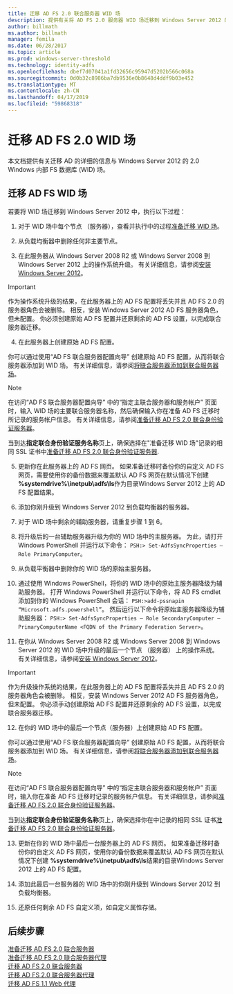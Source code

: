 ```yaml
---
title: 迁移 AD FS 2.0 联合服务器 WID 场
description: 提供有关将 AD FS 2.0 服务器 WID 场迁移到 Windows Server 2012 的信息
author: billmath
ms.author: billmath
manager: femila
ms.date: 06/28/2017
ms.topic: article
ms.prod: windows-server-threshold
ms.technology: identity-adfs
ms.openlocfilehash: dbef7d07041a1fd32656c95947d5202b566c068a
ms.sourcegitcommit: 0d0b32c8986ba7db9536e0b8648d4ddf9b03e452
ms.translationtype: MT
ms.contentlocale: zh-CN
ms.lasthandoff: 04/17/2019
ms.locfileid: "59868318"
---
```

# <a name="migrate-an-ad-fs-20-wid-farm"></a>迁移 AD FS 2.0 WID 场  
本文档提供有关迁移 AD 的详细的信息与 Windows Server 2012 的 2.0 Windows 内部 FS 数据库 (WID) 场。

## <a name="migrate-an-ad-fs-wid-farm"></a>迁移 AD FS WID 场
若要将 WID 场迁移到 Windows Server 2012 中，执行以下过程：  
  
1.  对于 WID 场中每个节点 （服务器），查看并执行中的过程[准备迁移 WID 场](prepare-to-migrate-a-wid-farm.md)。  
  
2.  从负载均衡器中删除任何非主要节点。  
  
3.  在此服务器从 Windows Server 2008 R2 或 Windows Server 2008 到 Windows Server 2012 上的操作系统升级。 有关详细信息，请参阅[安装 Windows Server 2012](https://technet.microsoft.com/library/jj134246.aspx)。  
  
> [!IMPORTANT]
>  作为操作系统升级的结果，在此服务器上的 AD FS 配置将丢失并且 AD FS 2.0 的服务器角色会被删除。 相反，安装 Windows Server 2012 AD FS 服务器角色，但未配置。 你必须创建原始 AD FS 配置并还原剩余的 AD FS 设置，以完成联合服务器迁移。  
  
4.  在此服务器上创建原始 AD FS 配置。  
  
你可以通过使用“AD FS 联合服务器配置向导”  创建原始 AD FS 配置，从而将联合服务器添加到 WID 场。 有关详细信息，请参阅[将联合服务器添加到联合服务器场](add-a-federation-server-to-a-federation-server-farm.md)。  
  
> [!NOTE]
> 在访问“AD FS 联合服务器配置向导”  中的“指定主联合服务器和服务帐户” 页面时，输入 WID 场的主要联合服务器名称，然后确保输入你在准备 AD FS 迁移时所记录的服务帐户信息。 有关详细信息，请参阅[准备迁移 AD FS 2.0 联合身份验证服务器](prepare-to-migrate-a-wid-farm.md)。 
>  
> 当到达**指定联合身份验证服务名称**页上，确保选择在"准备迁移 WID 场"记录的相同 SSL 证书中[准备迁移 AD FS 2.0 联合身份验证服务器](prepare-to-migrate-a-wid-farm.md).  
  
5.  更新你在此服务器上的 AD FS 网页。 如果准备迁移时备份你的自定义 AD FS 网页，需要使用你的备份数据来覆盖默认 AD FS 网页在默认情况下创建 **%systemdrive%\inetpub\adfs\ls**作为目录Windows Server 2012 上的 AD FS 配置结果。  
  
6.  添加你刚升级到 Windows Server 2012 到负载均衡器的服务器。  
  
7.  对于 WID 场中剩余的辅助服务器，请重复步骤 1 到 6。  
  
8.  将升级后的一台辅助服务器升级为你的 WID 场中的主服务器。 为此，请打开 Windows PowerShell 并运行以下命令： `PSH:> Set-AdfsSyncProperties –Role PrimaryComputer`。  
  
9. 从负载平衡器中删除你的 WID 场的原始主服务器。  
  
10. 通过使用 Windows PowerShell，将你的 WID 场中的原始主服务器降级为辅助服务器。 打开 Windows PowerShell 并运行以下命令，将 AD FS cmdlet 添加到你的 Windows PowerShell 会话： `PSH:>add-pssnapin “Microsoft.adfs.powershell”`。 然后运行以下命令将原始主服务器降级为辅助服务器： `PSH:> Set-AdfsSyncProperties – Role SecondaryComputer –PrimaryComputerName <FQDN of the Primary Federation Server>`。  
  
11. 在你从 Windows Server 2008 R2 或 Windows Server 2008 到 Windows Server 2012 的 WID 场中升级的最后一个节点 （服务器） 上的操作系统。 有关详细信息，请参阅[安装 Windows Server 2012](https://technet.microsoft.com/library/jj134246.aspx)。  
  
> [!IMPORTANT]
>  作为升级操作系统的结果，在此服务器上的 AD FS 配置将丢失并且 AD FS 2.0 的服务器角色会被删除。 相反，安装 Windows Server 2012 AD FS 服务器角色，但未配置。 你必须手动创建原始 AD FS 配置并还原剩余的 AD FS 设置，以完成联合服务器迁移。  
  
12. 在你的 WID 场中的最后一个节点（服务器）上创建原始 AD FS 配置。  
  
你可以通过使用“AD FS 联合服务器配置向导”  创建原始 AD FS 配置，从而将联合服务器添加到 WID 场。 有关详细信息，请参阅[将联合服务器添加到联合服务器场](add-a-federation-server-to-a-federation-server-farm.md)。  
  
> [!NOTE]
> 在访问“AD FS 联合服务器配置向导”  中的“指定主联合服务器和服务帐户” 页面时，输入你在准备 AD FS 迁移时记录的服务帐户信息。 有关详细信息，请参阅[准备迁移 AD FS 2.0 联合身份验证服务器](prepare-to-migrate-a-wid-farm.md)。 
>  
> 当到达**指定联合身份验证服务名称**页上，确保选择你在中记录的相同 SSL 证书[准备迁移 AD FS 2.0 联合身份验证服务器](prepare-to-migrate-a-wid-farm.md)。  
  
13. 更新在你的 WID 场中最后一台服务器上的 AD FS 网页。 如果准备迁移时备份你的自定义 AD FS 网页，使用你的备份数据来覆盖默认 AD FS 网页在默认情况下创建 **%systemdrive%\inetpub\adfs\ls**结果的目录Windows Server 2012 上的 AD FS 配置。  
  
14. 添加此最后一台服务器的 WID 场中的你刚升级到 Windows Server 2012 到负载均衡器。  
  
15. 还原任何剩余 AD FS 自定义项，如自定义属性存储。  
  
## <a name="next-steps"></a>后续步骤
 [准备迁移 AD FS 2.0 联合服务器](prepare-to-migrate-ad-fs-fed-server.md)   
 [准备迁移 AD FS 2.0 联合服务器代理](prepare-to-migrate-ad-fs-fed-proxy.md)   
 [迁移 AD FS 2.0 联合服务器](migrate-the-ad-fs-fed-server.md)   
 [迁移 AD FS 2.0 联合服务器代理](migrate-the-ad-fs-2-fed-server-proxy.md)   
 [迁移 AD FS 1.1 Web 代理](migrate-the-ad-fs-web-agent.md)